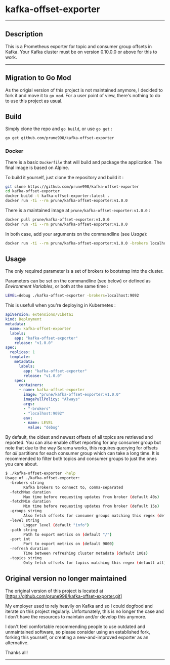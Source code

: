 # kafka-offset-exporter

----
## Description

This is a Prometheus exporter for topic and consumer group offsets in Kafka.
Your Kafka cluster must be on version 0.10.0.0 or above for this to work.

----
## Migration to Go Mod

As the origial version of this project is not maintained anymore, I decided to fork it and move it to `go mod`.
For a user point of view, there's nothing to do to use this project as usual.

## Build

Simply clone the repo and `go build`, or use `go get` :

```bash
go get github.com/prune998/kafka-offset-exporter
```

### Docker

There is a basic `Dockerfile` that will build and package the application. The final image is based on Alpine.

To build it yourself, just clone the repository and build it :

```bash
git clone https://github.com/prune998/kafka-offset-exporter
cd kafka-offset-exporter
docker build -t kafka-offset-exporter:latest .
docker run -ti --rm prune/kafka-offset-exporter:v1.0.0
```

There is a maintained image at `prune/kafka-offset-exporter:v1.0.0` :

```bash
docker pull prune/kafka-offset-exporter:v1.0.0
docker run -ti --rm prune/kafka-offset-exporter:v1.0.0
```

In both case, add your arguments on the commandline (see *Usage*):

```bash
docker run -ti --rm prune/kafka-offset-exporter:v1.0.0 -brokers localhost:9092
```

## Usage

The only required parameter is a set of brokers to bootstrap into the cluster.

Parameters can be set on the commandline (see below) or defined as *Environment Variables*, or both at the same time :

```bash
LEVEL=debug ./kafka-offset-exporter -brokers=localhost:9092
```

This is usefull when you're deploying in Kubernetes :
```yaml
apiVersion: extensions/v1beta1
kind: Deployment
metadata:
  name: kafka-offset-exporter
  labels:
    app: "kafka-offset-exporter"
    release: "v1.0.0"
spec:
  replicas: 1
  template:
    metadata:
      labels:
        app: "kafka-offset-exporter"
        release: "v1.0.0"
    spec:
      containers:
      - name: kafka-offset-exporter
        image: "prune/kafka-offset-exporter:v1.0.0"
        imagePullPolicy: "Always"
        args:
        - "-brokers"
        - "localhost:9092"
        env:
        - name: LEVEL
          value: "debug"
```

By default, the oldest and newest offsets of all topics are retrieved and
reported.  You can also enable offset reporting for any consumer group but note
that due to the way Sarama works, this requires querying for offsets for _all_
partitions for each consumer group which can take a long time. It is recommended
to filter both topics and consumer groups to just the ones you care about.

```bash
$ ./kafka-offset-exporter -help
Usage of ./kafka-offset-exporter:
  -brokers string
        Kafka brokers to connect to, comma-separated
  -fetchMax duration
        Max time before requesting updates from broker (default 40s)
  -fetchMin duration
        Min time before requesting updates from broker (default 15s)
  -groups string
        Also fetch offsets for consumer groups matching this regex (default none)
  -level string
        Logger level (default "info")
  -path string
        Path to export metrics on (default "/")
  -port int
        Port to export metrics on (default 9000)
  -refresh duration
        Time between refreshing cluster metadata (default 1m0s)
  -topics string
        Only fetch offsets for topics matching this regex (default all)
```

## Original version no longer maintained

The original version of this project is located at [<https://github.com/prune998/kafka-offset-exporter.git]>

My employer used to rely heavily on Kafka and so I could dogfood and iterate on
this project regularly. Unfortunately, this is no longer the case and I don't
have the resources to maintain and/or develop this anymore.

I don't feel comfortable recommending people to use outdated and unmaintained
software, so please consider using an established fork, forking this yourself,
or creating a new-and-improved exporter as an alternative.

Thanks all!

----